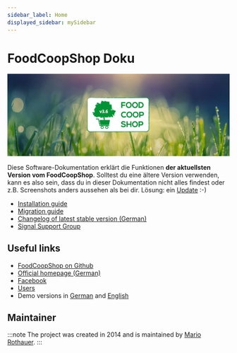 ```yaml
---
sidebar_label: Home
displayed_sidebar: mySidebar
---
```


# FoodCoopShop Doku

![](https://raw.githubusercontent.com/foodcoopshop/foodcoopshop/main/webroot/files/images/sliders/demo-slider.jpg)

Diese Software-Dokumentation erklärt die Funktionen **der aktuellsten Version vom FoodCoopShop**. Solltest du eine ältere Version verwenden, kann es also sein, dass du in dieser Dokumentation nicht alles findest oder z.B. Screenshots anders aussehen als bei dir. Lösung: ein [Update](/migration-guide) :-)

* [Installation guide](/installation-guide)
* [Migration guide](/migration-guide)
* [Changelog of latest stable version (German)](https://github.com/foodcoopshop/foodcoopshop/blob/main/CHANGELOG.md)
* [Signal Support Group](https://signal.group/#CjQKIBEXUVQCyyQu3-7kOgvPIuFDcAN_12WPTAWs4L8kkyGZEhBefC_uCkp2pqHpl8XljqlN)

## Useful links

* [FoodCoopShop on Github](https://github.com/foodcoopshop/foodcoopshop)
* [Official homepage (German)](https://www.foodcoopshop.com/)
* [Facebook](https://facebook.com/FoodCoopShop)
* [Users](/users)
* Demo versions in [German](https://demo-de.foodcoopshop.com) and [English](https://demo-en.foodcoopshop.com)

## Maintainer

:::note
The project was created in 2014 and is maintained by [Mario Rothauer](https://github.com/mrothauer).
:::